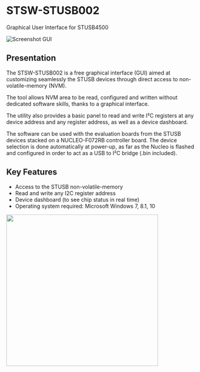 # STSW-STUSB002
Graphical User Interface for STUSB4500

![Screenshot GUI](https://github.com/usb-c/STUSB4500/blob/master/GUI/Pics/STUSB4500_GUI_1.08_offline_screenshot.png)

## Presentation

The STSW-STUSB002 is a free graphical interface (GUI) aimed at customizing seamlessly the STUSB devices through direct access to non-volatile-memory (NVM). <br/>

The tool allows NVM area to be read, configured and written without dedicated software skills, thanks to a graphical interface. <br/>

The utility also provides a basic panel to read and write I²C registers at any device address and any register address, as well as a device dashboard. <br/>

The software can be used with the evaluation boards from the STUSB devices stacked on a NUCLEO-F072RB controller board. The device selection is done automatically at power-up, as far as the Nucleo is flashed and configured in order to act as a USB to I²C bridge (.bin included). <br/>


## Key Features
* Access to the STUSB non-volatile-memory
* Read and write any I2C register address
* Device dashboard (to see chip status in real time)
* Operating system required: Microsoft Windows 7, 8.1, 10

<!---
![Screenshot2 GUI](https://github.com/usb-c/STUSB4500/blob/master/GUI/Pics/STUSB4500_GUI_1.08_online_screenshot.png)
--->

<img src="https://github.com/usb-c/STUSB4500/blob/master/GUI/Pics/STUSB4500_GUI_1.08_online_screenshot.png" height="400">
